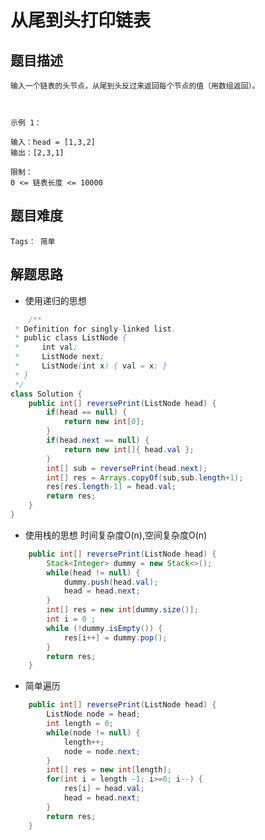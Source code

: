 # 从尾到头打印链表

## 题目描述
    输入一个链表的头节点，从尾到头反过来返回每个节点的值（用数组返回）。

     

    示例 1：

    输入：head = [1,3,2]
    输出：[2,3,1]
     
    限制：
    0 <= 链表长度 <= 10000

## 题目难度
    Tags： 简单

## 解题思路
+ 使用递归的思想
```java
    /**
 * Definition for singly-linked list.
 * public class ListNode {
 *     int val;
 *     ListNode next;
 *     ListNode(int x) { val = x; }
 * }
 */
class Solution {
    public int[] reversePrint(ListNode head) {
        if(head == null) {
            return new int[0];
        }
        if(head.next == null) {
            return new int[]{ head.val };
        }
        int[] sub = reversePrint(head.next);
        int[] res = Arrays.copyOf(sub,sub.length+1);
        res[res.length-1] = head.val;
        return res;
    }
}
```

+ 使用栈的思想
    时间复杂度O(n),空间复杂度O(n)
```java
    public int[] reversePrint(ListNode head) {
        Stack<Integer> dummy = new Stack<>();
        while(head != null) {
            dummy.push(head.val);
            head = head.next;
        }
        int[] res = new int[dummy.size()];
        int i = 0 ;
        while (!dummy.isEmpty()) {
            res[i++] = dummy.pop();
        }
        return res;
    }
```

+ 简单遍历
```java
    public int[] reversePrint(ListNode head) {
        ListNode node = head;
        int length = 0;
        while(node != null) {
            length++;
            node = node.next;
        }
        int[] res = new int[length];
        for(int i = length -1; i>=0; i--) {
            res[i] = head.val;
            head = head.next;
        }
        return res;
    }
```